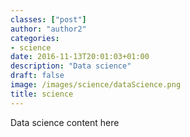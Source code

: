 ```yaml
---
classes: ["post"]
author: "author2"
categories:
- science
date: 2016-11-13T20:01:03+01:00
description: "Data science"
draft: false
image: /images/science/dataScience.png
title: science
---
```


Data science content here
